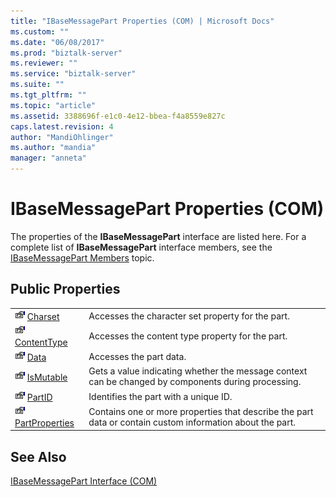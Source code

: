 ```yaml
---
title: "IBaseMessagePart Properties (COM) | Microsoft Docs"
ms.custom: ""
ms.date: "06/08/2017"
ms.prod: "biztalk-server"
ms.reviewer: ""
ms.service: "biztalk-server"
ms.suite: ""
ms.tgt_pltfrm: ""
ms.topic: "article"
ms.assetid: 3388696f-e1c0-4e12-bbea-f4a8559e827c
caps.latest.revision: 4
author: "MandiOhlinger"
ms.author: "mandia"
manager: "anneta"
---
```

# IBaseMessagePart Properties (COM)
The properties of the **IBaseMessagePart** interface are listed here. For a complete list of **IBaseMessagePart** interface members, see the [IBaseMessagePart Members](../core/ibasemessagepart-members-com.md) topic.  
  
## Public Properties  
  
|||  
|-|-|  
|![](../core/media/pubproperty.gif "pubproperty") [Charset](../core/ibasemessagepart-charset-property-com.md)|Accesses the character set property for the part.|  
|![](../core/media/pubproperty.gif "pubproperty") [ContentType](../core/ibasemessagepart-contenttype-property-com.md)|Accesses the content type property for the part.|  
|![](../core/media/pubproperty.gif "pubproperty") [Data](../core/ibasemessagepart-data-property-com.md)|Accesses the part data.|  
|![](../core/media/pubproperty.gif "pubproperty") [IsMutable](../core/ibasemessagepart-ismutable-property-com.md)|Gets a value indicating whether the message context can be changed by components during processing.|  
|![](../core/media/pubproperty.gif "pubproperty") [PartID](../core/ibasemessagepart-partid-property-com.md)|Identifies the part with a unique ID.|  
|![](../core/media/pubproperty.gif "pubproperty") [PartProperties](../core/ibasemessagepart-partproperties-property-com.md)|Contains one or more properties that describe the part data or contain custom information about the part.|  
  
## See Also  
 [IBaseMessagePart Interface (COM)](../core/ibasemessagepart-interface-com.md)